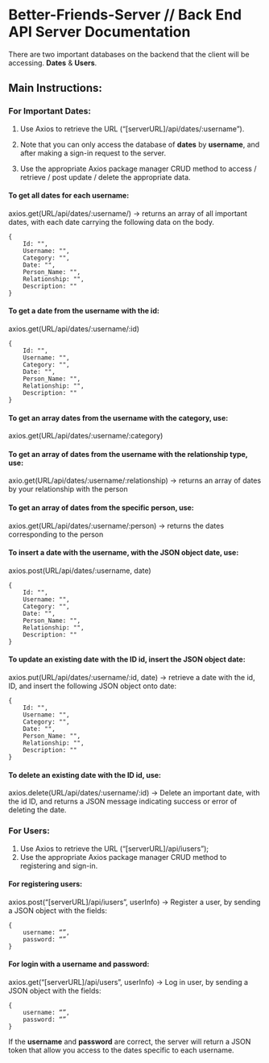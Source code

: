 # Better-Friends-Server // Back End API Server Documentation 

There are two important databases on the backend that the client will be accessing. **Dates** & **Users**.

## Main Instructions: 

### For Important Dates:

1. Use Axios to retrieve the URL (“[serverURL]/api/dates/:username”). 

2. Note that you can only access the database of **dates** by **username**, and after making a sign-in request to the server. 

3. Use the appropriate Axios package manager CRUD method to access / retrieve / post update / delete the appropriate data.


#### To get all dates for each username:

axios.get(URL/api/dates/:username/) -> returns an array of all important dates, with each date carrying the following data on the body.

```
{
	Id: "",
	Username: "",
    Category: "",
	Date: "",
	Person_Name: "",
 	Relationship: "",
	Description: ""
}
```

#### To get a date from the username with the id:

axios.get(URL/api/dates/:username/:id) 

```
{
	Id: "",
	Username: "",
    Category: "",
	Date: "",
	Person_Name: "",
 	Relationship: "",
	Description: ""
}
```
#### To get an array dates from the username with the category, use:

axios.get(URL/api/dates/:username/:category) 

#### To get an array of dates from the username with the relationship type, use:

axio.get(URL/api/dates/:username/:relationship) -> returns an array of dates by your relationship with the person

#### To get an array of dates from the specific person, use:

axios.get(URL/api/dates/:username/:person) -> returns the dates corresponding to the person 

#### To insert a date with the username, with the JSON object date, use:

axios.post(URL/api/dates/:username, date)

```
{
	Id: "",
	Username: "",
    Category: "",
	Date: "",
	Person_Name: "",
 	Relationship: "",
	Description: ""
}
```
#### To update an existing date with the ID id, insert the JSON object date:

axios.put(URL/api/dates/:username/:id, date) -> retrieve a date with the id, ID, and insert the following JSON object onto date:

```
{
	Id: "",
	Username: "",
    Category: "",
	Date: "",
	Person_Name: "",
 	Relationship: "",
	Description: ""
}
```

#### To delete an existing date with the ID id, use: 

axios.delete(URL/api/dates/:username/:id) -> Delete an important date, with the id ID, and returns a JSON message indicating success or error of deleting the date. 


### For Users: 

1. Use Axios to retrieve the URL (“[serverURL]/api/iusers”);
2. Use the appropriate Axios package manager CRUD method to registering and sign-in. 

#### For registering users: 

axios.post(“[serverURL]/api/iusers”, userInfo) -> Register a user, by sending a JSON object with the fields:

```
{
	username: “”,
	password: “”
}
```

#### For login with a username and password:

axios.get(“[serverURL]/api/users”, userInfo) -> Log in user, by sending a JSON object with the fields:

```
{
	username: “”,
	password: “”
}
```

If the **username** and **password** are correct, the server will return a JSON token that allow you access to the dates specific
to each username. 


